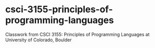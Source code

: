 # csci-3155-principles-of-programming-languages
Classwork from CSCI 3155: Principles of Programming Languages at University of Colorado, Boulder
